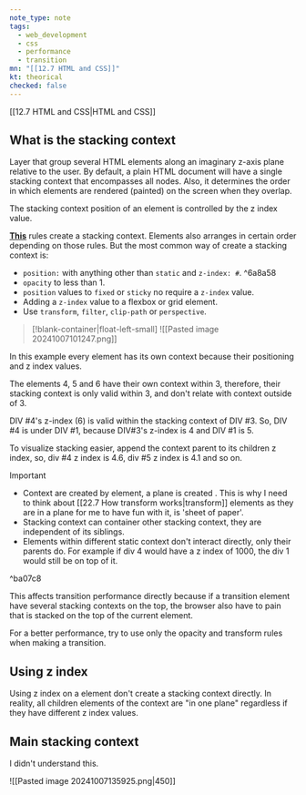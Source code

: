 ```yaml
---
note_type: note
tags:
  - web_development
  - css
  - performance
  - transition
mn: "[[12.7 HTML and CSS]]"
kt: theorical
checked: false
---
```

[[12.7 HTML and CSS|HTML and CSS]]

## What is the stacking context
Layer that group several HTML elements along an imaginary z-axis plane relative to the user. By default, a plain HTML document will have a single stacking context that encompasses all nodes. Also, it determines the order in which elements are rendered (painted) on the screen when they overlap.

The stacking context position of an element is controlled by the z index value. 

**[This](https://developer.mozilla.org/en-US/docs/Web/CSS/CSS_positioned_layout/Understanding_z-index/Stacking_context)** rules create a stacking context. Elements also arranges in certain order depending on those rules. But the most common way of create a stacking context is:
-  `position:` with anything other than `static` and `z-index: #`.  ^6a8a58
- `opacity` to less than 1.
- `position` values to `fixed` or `sticky` no require a `z-index` value.
- Adding a `z-index` value to a flexbox or grid element.
- Use `transform`, `filter`, `clip-path` or `perspective`.

>[!blank-container|float-left-small]
>![[Pasted image 20241007101247.png]]

In this example every element has its own context because their positioning and z index values.
 
The elements 4, 5 and 6 have their own context within 3, therefore, their stacking context is only valid within 3, and don't relate with context outside of 3.

DIV #4's z-index (6) is valid within the stacking context of DIV #3. So, DIV #4 is under DIV #1, because DIV#3's z-index is 4 and DIV #1 is 5. 


To visualize stacking easier, append the context parent to its children z index, so, div #4 z index is 4.6, div #5 z index is 4.1 and so on. 

>[!important]
>- Context are created by element,  a plane is created . This is why I need to think about [[22.7 How transform works|transform]] elements as they are in a plane for me to have fun with it, is 'sheet of paper'. 
>- Stacking context can container other stacking context, they are independent of its siblings. 
>- Elements within different static context don't interact directly, only their parents do. For example if div 4 would have a z index of 1000, the div 1 would still be on top of it.

^ba07c8

This affects transition performance directly because if a transition element have several stacking contexts on the top, the browser also have to pain that is stacked on the top of the current element.

For a better performance, try to use only the opacity and transform rules when making a transition. 

## Using z index
Using z index on a element don't create a stacking context directly. In reality, all children elements of the context are "in one plane" regardless if they have different z index values. 

## Main stacking context
I didn't understand this.

![[Pasted image 20241007135925.png|450]]

